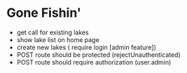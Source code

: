 Gone Fishin'
===

- get call for existing lakes
- show lake list on home page
- create new lakes ( require login [admin feature])
- POST route should be protected (rejectUnauthenticated)
- POST route should require authorization (user.admin)